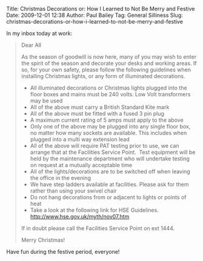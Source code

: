 Title: Christmas Decorations or: How I Learned to Not Be Merry and Festive
Date: 2009-12-01 12:38
Author: Paul Bailey
Tag: General Silliness
Slug: christmas-decorations-or-how-i-learned-to-not-be-merry-and-festive

In my inbox today at work:

> Dear All
>
> As the season of goodwill is now here, many of you may wish to enter
> the spirit of the season and decorate your desks and working areas. If
> so, for your own safety, please follow the following guidelines when
> installing Christmas lights, or any form of illuminated decorations.
>
> -   All illuminated decorations or Christmas lights plugged into the
>     floor boxes and mains must be 240 volts. Low Volt transformers may
>     be used
> -   All of the above must carry a British Standard Kite mark
> -   All of the above must be fitted with a fused 3 pin plug
> -   A maximum current rating of 5 amps must apply to the above
> -   Only one of the above may be plugged into any single floor box, no
>     matter how many sockets are available. This includes when plugged
>     into a multi way extension lead
> -   All of the above will require PAT testing prior to use, we can
>     arrange that at the Facilities Service Point.  Test equipment will
>     be held by the maintenance department who will undertake testing
>     on request at a mutually acceptable time
> -   All of the lights/decorations are to be switched off when leaving
>     the office in the evening
> -   We have step ladders available at facilities. Please ask for them
>     rather than using your swivel chair
> -   Do not hang decorations from or adjacent to lights or points of
>     heat
> -   Take a look at the following link for HSE Guidelines.
>     <http://www.hse.gov.uk/myth/nov07.htm>
>
> If in doubt please call the Facilities Service Point on ext 1444.
>
> Merry Christmas!

Have fun during the festive period, everyone!
